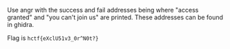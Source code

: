 Use angr with the success and fail addresses being where "access granted" and "you can't join us" are printed. These addresses can be found in ghidra.


Flag is `hctf{eXclU51v3_0r^N0t?}`
